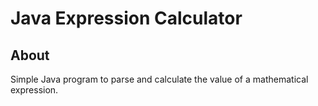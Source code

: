 # Java Expression Calculator

## About

Simple Java program to parse and calculate the value of a mathematical
expression.
